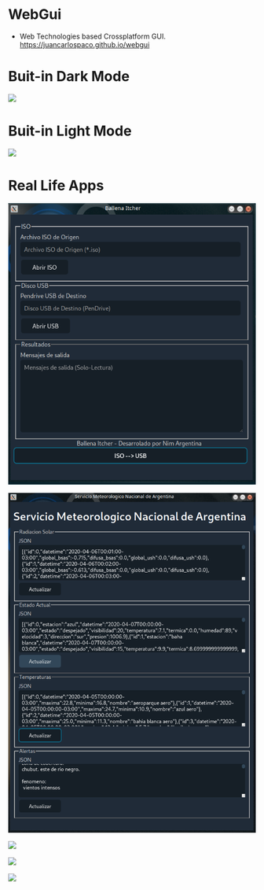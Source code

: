 # WebGui

- Web Technologies based Crossplatform GUI. https://juancarlospaco.github.io/webgui


# Buit-in Dark Mode

![](https://raw.githubusercontent.com/juancarlospaco/webgui/master/docs/darkui.png)


# Buit-in Light Mode

![](https://raw.githubusercontent.com/juancarlospaco/webgui/master/docs/lightui.png)


# Real Life Apps

![](https://raw.githubusercontent.com/juancarlospaco/ballena-itcher/master/0.png)


![](https://raw.githubusercontent.com/juancarlospaco/nim-smnar/master/0.png)


![](https://user-images.githubusercontent.com/1189414/78953126-2f055c00-7aae-11ea-9570-4a5fcd5813bc.png)


![](https://user-images.githubusercontent.com/1189414/78956916-36cafd80-7aba-11ea-97eb-75af94c99c80.png)


![](https://raw.githubusercontent.com/ThomasTJdev/choosenim_gui/master/private/screenshot1.png)
